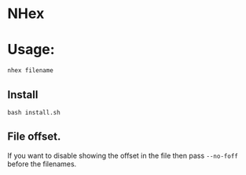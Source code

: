 # NHex

# Usage:

``nhex filename``

## Install
``bash install.sh``

## File offset.
If you want to disable showing the offset in the file then pass ``--no-foff`` before the filenames.
